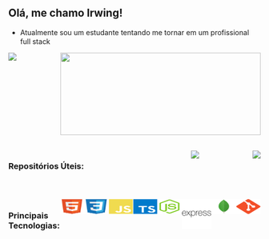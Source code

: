 ## Olá, me chamo Irwing!
<ul>
<li>
 Atualmente sou um estudante tentando me tornar em um profissional full stack <img height="15" width="15" src="https://user-images.githubusercontent.com/126827415/226213988-6b5b7f22-7876-404e-af62-a1de1093351e.png" />
 </li>
 </ul>

<div style="display: flex; justify-content: sapce-between;">
<img width="400" src="https://github-readme-stats.vercel.app/api?username=Irwing-Dev&show_icons=true&theme=tokyonight&include_all_commits=true&count_private=true" />
<img height="165" width="400" src="https://github-readme-stats.vercel.app/api/top-langs/?username=Irwing-Dev&layout=compact&langs_count=16&theme=tokyonight" />
</div>

 ##
 
 <div style="display: flex; justify-content: space-between;">
 <h3>Repositórios Úteis:</h3> <br>
 <a href="https://github.com/Irwing-Dev/gerador-de-qr-code">
  <img align="center" src="https://github-readme-stats.vercel.app/api/pin/?username=Irwing-Dev&repo=gerador-de-qr-code&theme=tokyonight" />
</a>
<a href="https://github.com/Irwing-Dev/juros-simples">
  <img align="center" src="https://github-readme-stats.vercel.app/api/pin/?username=Irwing-Dev&repo=juros-simples&theme=tokyonight" />
</a>
</div>

 #
 
<div style="display: flex;">
    <h3>Principais Tecnologias: </h3> <br>
    <img align="center" alt="Irwing-HTML" height="30" width="100" src="https://raw.githubusercontent.com/devicons/devicon/master/icons/html5/html5-original.svg">
    <img align="center" alt="Irwing-CSS" height="30" width="100" src="https://raw.githubusercontent.com/devicons/devicon/master/icons/css3/css3-original.svg">
    <img align="center" alt="Irwing-Js" height="30" width="100" src="https://raw.githubusercontent.com/devicons/devicon/master/icons/javascript/javascript-plain.svg">
    <img align="center" alt="Irwing-Ts" height="30" width="100" src="https://raw.githubusercontent.com/devicons/devicon/master/icons/typescript/typescript-original.svg">
    <img align="center" alt="Irwing-NodeJs" height="30" width="100" src="https://raw.githubusercontent.com/devicons/devicon/master/icons/nodejs/nodejs-original.svg">
     <img align="center" alt="Irwing-ExpressJs" height="60" width="100" src="https://raw.githubusercontent.com/devicons/devicon/master/icons/express/express-original-wordmark.svg">
      <img align="center" alt="Irwing-MongoDB" height="30" width="100" src="https://raw.githubusercontent.com/devicons/devicon/master/icons/mongodb/mongodb-original.svg">
      <img align="center" alt="Irwing-Git" height="30" width="100" src="https://raw.githubusercontent.com/devicons/devicon/master/icons/git/git-original.svg">
</div>
